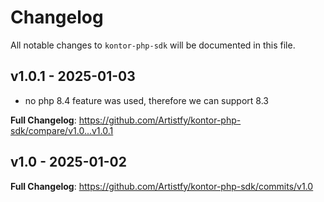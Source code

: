 # Changelog

All notable changes to `kontor-php-sdk` will be documented in this file.

## v1.0.1 - 2025-01-03

- no php 8.4 feature was used, therefore we can support 8.3

**Full Changelog**: https://github.com/Artistfy/kontor-php-sdk/compare/v1.0...v1.0.1

## v1.0 - 2025-01-02

**Full Changelog**: https://github.com/Artistfy/kontor-php-sdk/commits/v1.0
